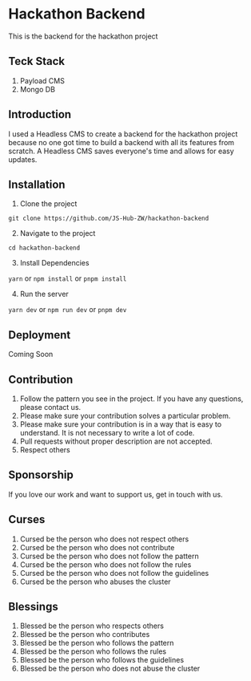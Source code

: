 # Hackathon Backend

This is the backend for the hackathon project

## Teck Stack
1. Payload CMS
2. Mongo DB

## Introduction
I used a Headless CMS to create a backend for the hackathon project because no one got time to build a backend with all its features from scratch. A Headless CMS saves everyone's time and allows for easy updates.

## Installation

1. Clone the project

```git clone https://github.com/JS-Hub-ZW/hackathon-backend```


2. Navigate to the project

```cd hackathon-backend```

3. Install Dependencies

```yarn``` or ```npm install``` or ```pnpm install```  

4. Run the server

```yarn dev``` or ```npm run dev``` or ```pnpm dev``` 


## Deployment
Coming Soon

## Contribution
1. Follow the pattern you see in the project. If you have any questions, please contact us.
2. Please make sure your contribution solves a particular problem.
3. Please make sure your contribution is in a way that is easy to understand. It is not necessary to write a lot of code.
4. Pull requests without proper description are not accepted.
5. Respect others

## Sponsorship
If you love our work and want to support us, get in touch with us.


## Curses
1. Cursed be the person who does not respect others
2. Cursed be the person who does not contribute
3. Cursed be the person who does not follow the pattern
4. Cursed be the person who does not follow the rules
5. Cursed be the person who does not follow the guidelines
6. Cursed be the person who abuses the cluster

## Blessings
1. Blessed be the person who respects others
2. Blessed be the person who contributes
3. Blessed be the person who follows the pattern
4. Blessed be the person who follows the rules
5. Blessed be the person who follows the guidelines
6. Blessed be the person who does not abuse the cluster






